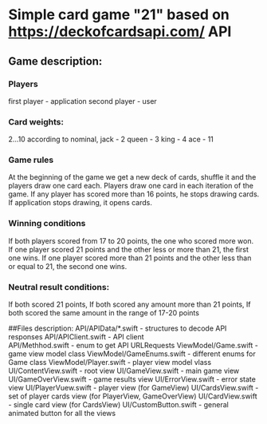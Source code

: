 #  Simple card game "21" based on https://deckofcardsapi.com/ API
## Game description:
### Players
first player - application
second player - user

### Card weights: 
2...10 according to nominal, 
jack - 2
queen - 3
king - 4
ace - 11

### Game rules 
At the beginning of the game we get a new deck of cards, shuffle it and the players draw one card each. Players draw one card in each iteration of the game. 
If any player has scored more than 16 points, he stops drawing cards.
If application stops drawing, it opens cards.
### Winning conditions
If both players scored from 17 to 20 points, the one who scored more won. 
If one player scored 21 points and the other less or more than 21, the first one wins.
If one player scored more than 21 points and the other less than or equal to 21, the second one wins.
### Neutral result conditions: 
If both scored 21 points, 
If both scored any amount more than 21 points, 
If both scored the same amount in the range of 17-20 points

##Files description:
API/APIData/*.swift - structures to decode API responses
API/APIClient.swift - API client  
API/Methhod.swift - enum to get API URLRequests
ViewModel/Game.swift - game view model class
ViewModel/GameEnums.swift - different enums for Game class
ViewModel/Player.swift - player view model vlass
UI/ContentView.swift -  root view
UI/GameView.swift -  main game view
UI/GameOverView.swift -  game results view
UI/ErrorView.swift  - error state view
UI/PlayerVuew.swift - player view (for GameView)
UI/CardsView.swift - set of player cards view (for PlayerView, GameOverView)
UI/CardView.swift - single card view (for CardsView)
UI/CustomButton.swift - general animated button for all the views


